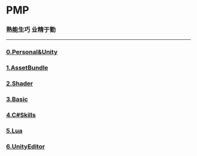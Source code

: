 # PMP

### 熟能生巧 业精于勤

***

### [0.Personal&Unity](/PMP/Assets/1.AssetBundle/0.Personal&Unity.md)

### [1.AssetBundle](/PMP/Assets/1.AssetBundle/1.AssetBundle.md)

### [2.Shader](/PMP/Assets/2.Shader/2.Shader.md)

### [3.Basic](/PMP/Assets/3.Basic/3.Basic.md)

### [4.C#Skills](/PMP/Assets/4.C#Skills/4.C#Skills.md)

### [5.Lua](/PMP/Assets/5.Lua/5.Lua.md)

### [6.UnityEditor](/PMP/Assets/6.UnityEditor/6.UnityEditor.md)


